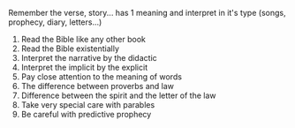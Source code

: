 Remember the verse, story... has 1 meaning and interpret in it's type (songs, prophecy, diary, letters...)

1. Read the Bible like any other book
2. Read the Bible existentially
3. Interpret the narrative by the didactic
4. Interpret the implicit by the explicit
5. Pay close attention to the meaning of words
6. The difference between proverbs and law
7. Difference between the spirit and the letter of the law
8. Take very special care with parables
9. Be careful with predictive prophecy